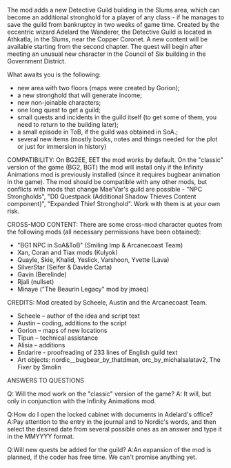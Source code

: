 The mod adds a new Detective Guild building in the Slums area, which can become an additional stronghold for a player of any class - if he manages to save the guild from bankruptcy in two weeks of game time.
Created by the eccentric wizard Adelard the Wanderer, the Detective Guild is located in Athkatla, in the Slums, near the Copper Coronet. A new content will be available starting from the second chapter.
The quest will begin after meeting an unusual new character in the Council of Six building in the Government District.

What awaits you is the following:
- new area with two floors (maps were created by Gorion);
- a new stronghold that will generate income;
- new non-joinable characters;
- one long quest to get a guild;
- small quests and incidents in the guild itself (to get some of them, you need to return to the building later);
- a small episode in ToB, if the guild was obtained in SoA.;
- several new items (mostly books, notes and things needed for the plot or just for immersion in history)

COMPATIBILITY:
On BG2EE, EET the mod works by default. On the "classic" version of the game (BG2, BGT) the mod will install only if the Infinity Animations mod is previously installed (since it requires bugbear animation in the game).
The mod should be compatible with any other mods, but conflicts with mods that change Mae'Var's guild are possible - "NPC Strongholds", "D0 Questpack (Additional Shadow Thieves Content component)", "Expanded Thief Stronghold". Work with them is at your own risk.

CROSS-MOD CONTENT:
There are some cross-mod character quotes from the following mods (all necessary permissions have been obtained):
- "BG1 NPC in SoA&ToB" (Smiling Imp & Arcanecoast Team)
- Xan, Coran and Tiax mods (Kulyok)
- Quayle, Skie, Khalid, Yeslick, Varshoon, Yvette (Lava)
- SilverStar (Seifer & Davide Carta)
- Gavin (Berelinde)
- Rjali (nullset)
- Minaye ("The Beaurin Legacy" mod by jmaeq)

CREDITS:
Mod created by Scheele, Austin and the Arcanecoast Team.
- Scheele – author of the idea and script text
- Austin – coding, additions to the script
- Gorion – maps of new locations
- Tipun – technical assistance
- Alisia – additions
- Endarire - proofreading of 233 lines of English guild text
- Art objects:
nordic__bugbear_by_thatdman, orc_by_michalsalatav2, The Fixer by Smolin

ANSWERS TO QUESTIONS

Q: Will the mod work on the "classic" version of the game?
A: It will, but only in conjunction with the Infinity Animations mod.

Q:How do I open the locked cabinet with documents in Adelard's office?
A:Pay attention to the entry in the journal and to Nordic's words, and then select the desired date from several possible ones as an answer and type it in the MMYYYY format.

Q:Will new quests be added for the guild?
A:An expansion of the mod is planned, if the coder has free time. We can't promise anything yet.
